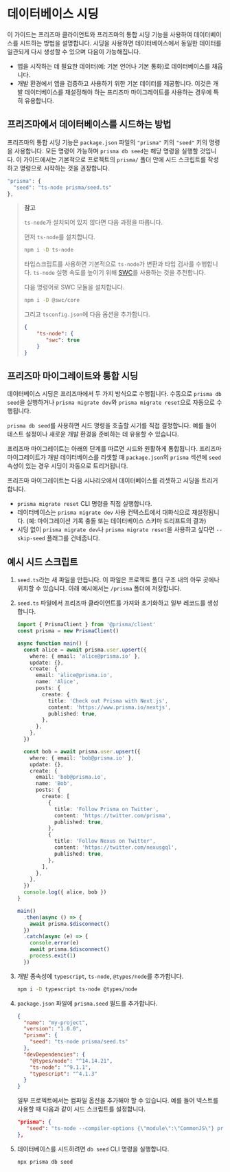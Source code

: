 # 데이터베이스 시딩

이 가이드는 프리즈마 클라이언트와 프리즈마의 통합 시딩 기능을 사용하여 데이터베이스를 시드하는 방법을 설명합니다. 시딩을 사용하면 데이터베이스에서 동일한 데이터를 일관되게 다시 생성할 수 있으며 다음이 가능해집니다.

- 앱을 시작하는 데 필요한 데이터(예: 기본 언어나 기본 통화)로 데이터베이스를 채웁니다.
- 개발 환경에서 앱을 검증하고 사용하기 위한 기본 데이터를 제공합니다. 이것은 개발 데이터베이스를 재설정해야 하는 프리즈마 마이그레이트를 사용하는 경우에 특히 유용합니다.

## 프리즈마에서 데이터베이스를 시드하는 방법

프리즈마의 통합 시딩 기능은 `package.json` 파일의 `"prisma"` 키의 `"seed"` 키의 명령을 사용합니다. 모든 명령이 가능하며 `prisma db seed`는 해당 명령을 실행할 것입니다. 이 가이드에서는 기본적으로 프로젝트의 `prisma/` 폴더 안에 시드 스크립트를 작성하고 명령으로 시작하는 것을 권장합니다.

```typescript
"prisma": {
  "seed": "ts-node prisma/seed.ts"
},
```

> **참고**
>
> `ts-node`가 설치되어 있지 않다면 다음 과정을 따릅니다.
>
> 먼저 `ts-node`를 설치합니다.
>
> ```bash
> npm i -D ts-node
> ```
>
> 타입스크립트를 사용하면 기본적으로 `ts-node`가 변환과 타입 검사를 수행합니다. `ts-node` 실행 속도를 높이기 위해 [SWC](https://swc.rs/)를 사용하는 것을 추천합니다.
>
> 다음 명령어로 SWC 모듈을 설치합니다.
>
> ```bash
> npm i -D @swc/core
> ```
>
> 그리고 `tsconfig.json`에 다음 옵션을 추가합니다.
>
> ```json
> {
>     "ts-node": {
>        "swc": true
>     }
> }
> ```

## 프리즈마 마이그레이트와 통합 시딩

데이터베이스 시딩은 프리즈마에서 두 가지 방식으로 수행됩니다. 수동으로 `prisma db seed`을 실행하거나 `prisma migrate dev`와 `prisma migrate reset`으로 자동으로 수행됩니다.

`prisma db seed`를 사용하면 시드 명령을 호출할 시기를 직접 결정합니다. 예를 들어 테스트 설정이나 새로운 개발 환경을 준비하는 데 유용할 수 있습니다.

프리즈마 마이그레이트는 아래의 단계를 따르면 시드와 원활하게 통합됩니다. 프리즈마 마이그레이트가 개발 데이터베이스를 리셋할 때 `package.json`의 `prisma` 섹션에 `seed` 속성이 있는 경우 시딩이 자동으로 트리거됩니다.

프리즈마 마이그레이트는 다음 시나리오에서 데이터베이스를 리셋하고 시딩을 트리거합니다.

- `prisma migrate reset` CLI 명령을 직접 실행합니다.
- 데이터베이스는 `prisma migrate dev` 사용 컨텍스트에서 대화식으로 재설정됩니다. (예: 마이그레이션 기록 충돌 또는 데이터베이스 스키마 드리프트의 결과)
- 시딩 없이 `prisma migrate dev`나 `prisma migrate reset`을 사용하고 싶다면 `--skip-seed` 플래그를 건네줍니다.

## 예시 시드 스크립트

1. `seed.ts`라는 새 파일을 만듭니다. 이 파일은 프로젝트 폴더 구조 내의 아무 곳에나 위치할 수 있습니다. 아래 예시에서는 `/prisma` 폴더에 저장합니다.

2. `seed.ts` 파일에서 프리즈마 클라이언트를 가져와 초기화하고 일부 레코드를 생성합니다.

    ```typescript
    import { PrismaClient } from '@prisma/client'
    const prisma = new PrismaClient()
    
    async function main() {
      const alice = await prisma.user.upsert({
        where: { email: 'alice@prisma.io' },
        update: {},
        create: {
          email: 'alice@prisma.io',
          name: 'Alice',
          posts: {
            create: {
              title: 'Check out Prisma with Next.js',
              content: 'https://www.prisma.io/nextjs',
              published: true,
            },
          },
        },
      })
    
      const bob = await prisma.user.upsert({
        where: { email: 'bob@prisma.io' },
        update: {},
        create: {
          email: 'bob@prisma.io',
          name: 'Bob',
          posts: {
            create: [
              {
                title: 'Follow Prisma on Twitter',
                content: 'https://twitter.com/prisma',
                published: true,
              },
              {
                title: 'Follow Nexus on Twitter',
                content: 'https://twitter.com/nexusgql',
                published: true,
              },
            ],
          },
        },
      })
      console.log({ alice, bob })
    }
    
    main()
      .then(async () => {
        await prisma.$disconnect()
      })
      .catch(async (e) => {
        console.error(e)
        await prisma.$disconnect()
        process.exit(1)
      })
    ```

3. 개발 종속성에 `typescript`, `ts-node`, `@types/node`를 추가합니다.

    ```bash
    npm i -D typescript ts-node @types/node
    ```

4. `package.json` 파일에 `prisma.seed` 필드를 추가합니다.

   ```json
   {
     "name": "my-project",
     "version": "1.0.0",
     "prisma": {
       "seed": "ts-node prisma/seed.ts"
     },
     "devDependencies": {
       "@types/node": "^14.14.21",
       "ts-node": "^9.1.1",
       "typescript": "^4.1.3"
     }
   }
   ```

   일부 프로젝트에서는 컴파일 옵션을 추가해야 할 수 있습니다. 예를 들어 넥스트를 사용할 때 다음과 같이 시드 스크립트를 설정합니다.

   ```json
   "prisma": {
      "seed": "ts-node --compiler-options {\"module\":\"CommonJS\"} prisma/seed.ts"
   },
   ```

5. 데이터베이스를 시드하려면 `db seed` CLI 명령을 실행합니다.

    ```bash
    npx prisma db seed
    ```
